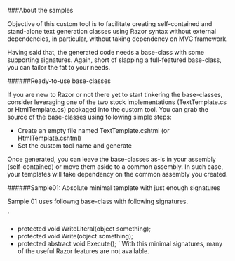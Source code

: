 ###About the samples

Objective of this custom tool is to facilitate creating self-contained and stand-alone text generation classes using Razor syntax without external dependencies, in particular, without taking dependency on MVC framework.

Having said that, the generated code needs a base-class with some supporting signatures. Again, short of slapping a full-featured base-class, you can tailor the fat to your needs. 

######Ready-to-use base-classes

If you are new to Razor or not there yet to start tinkering the base-classes, consider leveraging one of the two stock implementations (TextTemplate.cs or HtmlTemplate.cs) packaged into the custom tool. You can grab the source of the base-classes using following simple steps:
+ Create an empty file named TextTemplate.cshtml (or HtmlTemplate.cshtml)
+ Set the custom tool name and generate

Once generated, you can leave the base-classes as-is in your assembly (self-contained) or move them aside to a common assembly. In such case, your templates will take dependency on the common assembly you created. 

######Sample01: Absolute minimal template with just enough signatures

Sample 01 uses followng base-class with following signatures.

`
+ protected void WriteLiteral(object something);
+ protected void Write(object something);
+ protected abstract void Execute();
`
With this minimal signatures, many of the useful Razor features are not available.



